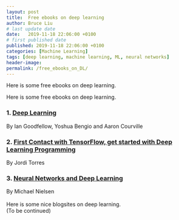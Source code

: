 ```yaml
---
layout: post
title:  Free ebooks on deep learning
author: Bruce Liu
# last update date
date:   2019-11-18 22:06:00 +0100
# first published date
published: 2019-11-18 22:06:00 +0100 
categories: [Machine Learning]
tags: [deep learning, machine learning, ML, neural networks]
header-image: 
permalink: /free_ebooks_on_DL/
---
```

Here is some free ebooks on deep learning.
<!--the above is the excerpt-->
<!--more-->
<!--the following is the text-->

Here is some free ebooks on deep learning.
### 1. [Deep Learning](http://www.deeplearningbook.org/)
By Ian Goodfellow, Yoshua Bengio and Aaron Courville
### 2. [First Contact with TensorFlow, get started with Deep Learning Programming](https://torres.ai/first-contact-deep-learning-practical-introduction-keras/)
By Jordi Torres
### 3. [Neural Networks and Deep Learning](http://neuralnetworksanddeeplearning.com/)
By Michael Nielsen
<br><br>
Here is some nice blogsites on deep learning.<br>
(To be continued)
